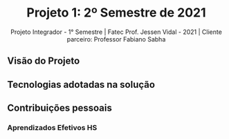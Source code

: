 <h1 align="center"> Projeto 1: 2º Semestre de 2021 </h1>

<div align="center"> Projeto Integrador - 1° Semestre | Fatec Prof. Jessen Vidal - 2021 | Cliente parceiro: Professor Fabiano Sabha </div>


## Visão do Projeto

## Tecnologias adotadas na solução

## Contribuições pessoais

### Aprendizados Efetivos HS
